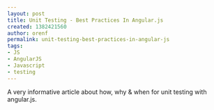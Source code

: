 ```yaml
---
layout: post
title: Unit Testing - Best Practices In Angular.js
created: 1382421560
author: orenf
permalink: unit-testing-best-practices-in-angular-js
tags:
- JS
- AngularJS
- Javascript
- testing
---
```

<p>A very informative article about how, why &amp; when for unit testing with angular.js.</p>
